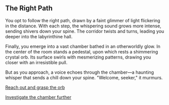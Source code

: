 ## The Right Path

You opt to follow the right path, drawn by a faint glimmer of light flickering in the distance. With each step, the whispering sound grows more intense, sending shivers down your spine. The corridor twists and turns, leading you deeper into the labyrinthine hall.

Finally, you emerge into a vast chamber bathed in an otherworldly glow. In the center of the room stands a pedestal, upon which rests a shimmering crystal orb. Its surface swirls with mesmerizing patterns, drawing you closer with an irresistible pull.

But as you approach, a voice echoes through the chamber—a haunting whisper that sends a chill down your spine. "Welcome, seeker," it murmurs. 

[Reach out and grasp the orb]()

[Investigate the chamber further]()